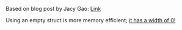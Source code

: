 Based on blog post by Jacy Gao: [Link](http://jgao.io/?p=119)

Using an empty struct is more memory efficient;
[it has a width of 0!](https://dave.cheney.net/2014/03/25/the-empty-struct)
